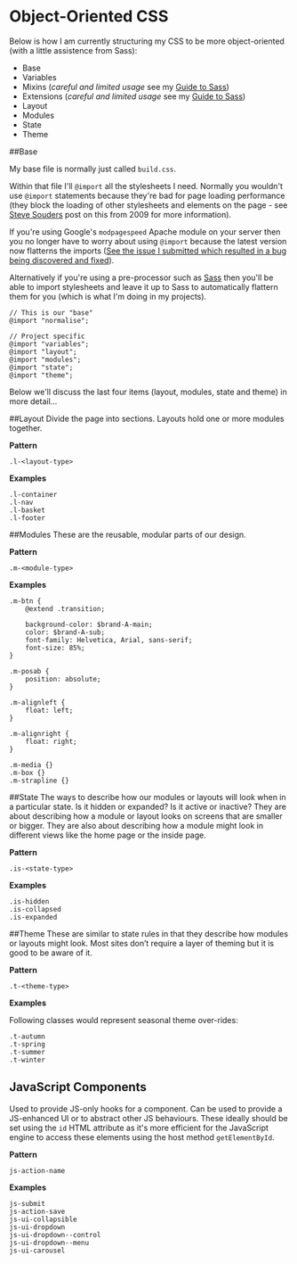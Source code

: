 # Object-Oriented CSS

Below is how I am currently structuring my CSS to be more object-oriented (with a little assistence from Sass):

* Base
* Variables
* Mixins (*careful and limited usage* see my [Guide to Sass](https://github.com/Integralist/Blog-Posts/blob/master/Guide-to-using-SASS.md))
* Extensions (*careful and limited usage* see my [Guide to Sass](https://github.com/Integralist/Blog-Posts/blob/master/Guide-to-using-SASS.md))
* Layout
* Modules
* State
* Theme

##Base

My base file is normally just called `build.css`. 

Within that file I'll `@import` all the stylesheets I need. Normally you wouldn't use `@import` statements because they're bad for page loading performance (they block the loading of other stylesheets and elements on the page - see [Steve Souders](http://www.stevesouders.com/blog/2009/04/09/dont-use-import/) post on this from 2009 for more information).

If you're using Google's `modpagespeed` Apache module on your server then you no longer have to worry about using `@import` because the latest version now flatterns the imports ([See the issue I submitted which resulted in a bug being discovered and fixed](http://code.google.com/p/modpagespeed/issues/detail?id=398&can=1&q=%40import&sort=-status&colspec=ID%20Type%20Status%20Priority%20Milestone%20Modified%20Owner%20Summary)). 

Alternatively if you're using a pre-processor such as [Sass](http://sass-lang.com/) then you'll be able to import stylesheets and leave it up to Sass to automatically flattern them for you (which is what I'm doing in my projects).

```
// This is our "base"
@import "normalise";

// Project specific
@import "variables";
@import "layout";
@import "modules";
@import "state";
@import "theme";
```
Below we'll discuss the last four items (layout, modules, state and theme) in more detail… 

##Layout
Divide the page into sections. Layouts hold one or more modules together.

**Pattern**

```
.l-<layout-type>
```

**Examples**

```
.l-container
.l-nav
.l-basket
.l-footer
```

##Modules
These are the reusable, modular parts of our design.

**Pattern**

```
.m-<module-type>
```

**Examples**

```
.m-btn {
    @extend .transition;
	
    background-color: $brand-A-main;
    color: $brand-A-sub;
    font-family: Helvetica, Arial, sans-serif;
    font-size: 85%;
}

.m-posab {
    position: absolute;
}

.m-alignleft {
	float: left;
}

.m-alignright {
	float: right;
}

.m-media {}
.m-box {}
.m-strapline {}
```

##State
The ways to describe how our modules or layouts will look when in a particular state. 
Is it hidden or expanded? Is it active or inactive? 
They are about describing how a module or layout looks on screens that are smaller or bigger. 
They are also about describing how a module might look in different views like the home page or the inside page.

**Pattern**

```
.is-<state-type>
```

**Examples**

```
.is-hidden
.is-collapsed
.is-expanded
```

##Theme
These are similar to state rules in that they describe how modules or layouts might look. 
Most sites don’t require a layer of theming but it is good to be aware of it.

**Pattern**

```
.t-<theme-type>
```

**Examples**

Following classes would represent seasonal theme over-rides: 

```
.t-autumn
.t-spring
.t-summer
.t-winter
```

## JavaScript Components
Used to provide JS-only hooks for a component. Can be used to provide a JS-enhanced UI or to abstract other JS behaviours. These ideally should be set using the `id` HTML attribute as it's more efficient for the JavaScript engine to access these elements using the host method `getElementById`.

**Pattern**

```
js-action-name
```

**Examples**

```
js-submit
js-action-save
js-ui-collapsible
js-ui-dropdown
js-ui-dropdown--control
js-ui-dropdown--menu
js-ui-carousel
```